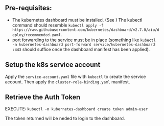 ## Pre-requisites:
 * The kubernetes dashboard must be installed. (See ) The kubectl command should resemble `kubectl apply -f https://raw.githubusercontent.com/kubernetes/dashboard/v2.7.0/aio/deploy/recommended.yaml`.
 * port forwarding to the service must be in place (something like `kubectl -n kubernetes-dashboard port-forward service/kubernetes-dashboard :443` should suffice once the dashboard manifest has been applied).

## Setup the k8s service account
Apply the `service-account.yaml` file with `kubectl` to create the service account.
Then apply the `cluster-role-binding.yaml` manifest.

## Retrieve the Auth Token
EXECUTE: `kubectl -n kubernetes-dashboard create token admin-user`

The token returned will be neded to login to the dashboard. 

